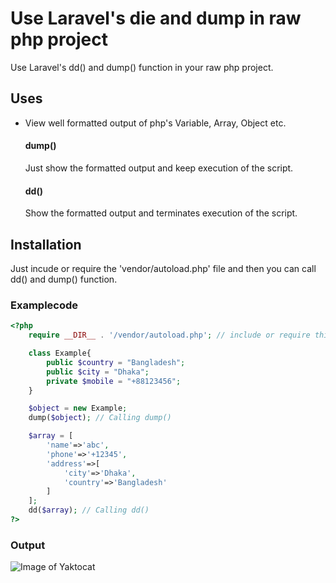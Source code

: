# Use Laravel's die and dump in raw php project
Use Laravel's dd() and dump() function in your raw php project.

## Uses
* View well formatted output of php's Variable, Array, Object etc.

	#### dump()
	Just show the formatted output and keep execution of the script.

	#### dd()
	Show the formatted output and terminates execution of the script.

## Installation
  Just incude or require the 'vendor/autoload.php' file and then you can call dd() and dump() function.

### Examplecode
  
```php
<?php
	require __DIR__ . '/vendor/autoload.php'; // include or require this file so that you can use dd(), dump()

	class Example{
		public $country = "Bangladesh";
		public $city = "Dhaka";
		private $mobile = "+88123456";
	}

	$object = new Example;
	dump($object); // Calling dump()

	$array = [
		'name'=>'abc',
		'phone'=>'+12345',
		'address'=>[
			'city'=>'Dhaka',
			'country'=>'Bangladesh'
		]
	];
	dd($array); // Calling dd()
?>
```
### Output

![Image of Yaktocat](https://raw.githubusercontent.com/anisurrahmansagor/lravel-die-and-dump-in-raw-project/master/Output.jpg)

